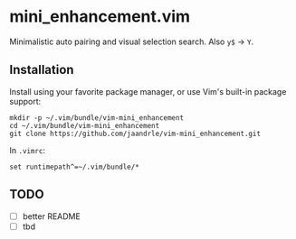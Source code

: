 # mini_enhancement.vim

Minimalistic auto pairing and visual selection search. Also `y$` → `Y`.

## Installation

Install using your favorite package manager, or use Vim's built-in package
support:

    mkdir -p ~/.vim/bundle/vim-mini_enhancement
    cd ~/.vim/bundle/vim-mini_enhancement
    git clone https://github.com/jaandrle/vim-mini_enhancement.git

In `.vimrc`:

    set runtimepath^=~/.vim/bundle/*

## TODO
- [ ] better README
- [ ] tbd
